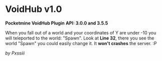 # VoidHub v1.0


**Pocketmine VoidHub Plugin**
**API: 3.0.0 and 3.5.5**

When you fall out of a world and your coordinates of Y are under -10 you will teleported to the world: "Spawn". 
Look at **Line 32**, there you see the world "Spawn" you could easily change it. It **won't crashes** the server. :P

*by Pxssiii*
